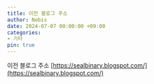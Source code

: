 ```yaml
---
title: 이전 블로그 주소
author: Nebis
date: 2024-07-07 00:00:00 +09:00
categories:
- 기타
pin: true
---
```

이전 블로그 주소 [https://sealbinary.blogspot.com/](https://sealbinary.blogspot.com/)